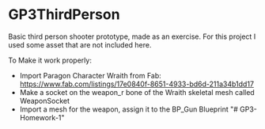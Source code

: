 # GP3ThirdPerson

Basic third person shooter prototype, made as an exercise. 
For this project I used some asset that are not included here.

To Make it work properly:
- Import Paragon Character Wraith from Fab: https://www.fab.com/listings/17e0840f-8651-4933-bd6d-211a34b1dd17
- Make a socket on the weapon_r bone of the Wraith skeletal mesh called WeaponSocket
- Import a mesh for the weapon, assign it to the BP_Gun Blueprint
"# GP3-Homework-1" 
